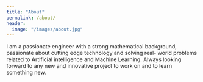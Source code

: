 ```yaml
---
title: "About"
permalink: /about/
header:
  image: "/images/about.jpg"
---
```


  I am a passionate engineer with a strong mathematical background, passionate
  about cutting edge technology and solving real- world problems related to
  Artificial intelligence and Machine Learning. Always looking forward to any new
  and innovative project  to work on and to learn something new.
